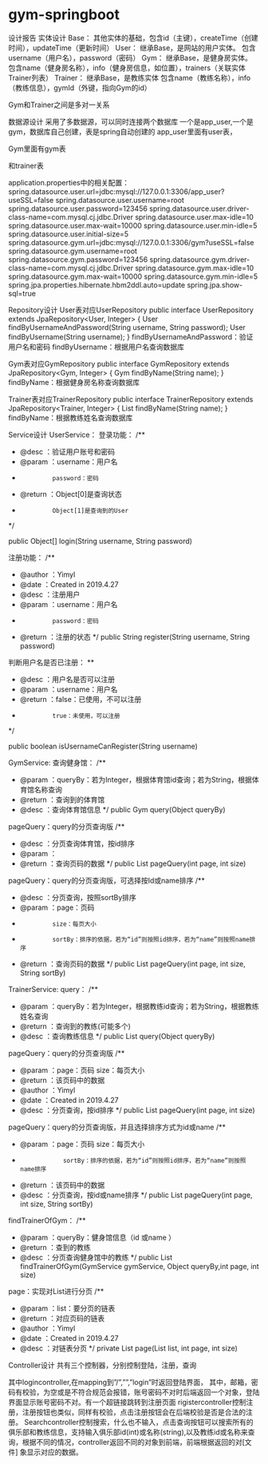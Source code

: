 # gym-springboot
设计报告
实体设计
Base：
其他实体的基础，包含id（主键），createTime（创建时间），updateTime（更新时间）
User：
继承Base，是网站的用户实体。
包含username（用户名），password（密码）
Gym：
继承Base，是健身房实体。
包含name（健身房名称），info（健身房信息，如位置），trainers（关联实体Trainer列表）
Trainer：
继承Base，是教练实体
包含name（教练名称），info（教练信息），gymId（外键，指向Gym的id）

Gym和Trainer之间是多对一关系

数据源设计
采用了多数据源，可以同时连接两个数据库
一个是app_user,一个是gym，数据库自己创建，表是spring自动创建的
app_user里面有user表，

Gym里面有gym表


和trainer表

application.properties中的相关配置：
spring.datasource.user.url=jdbc:mysql://127.0.0.1:3306/app_user?useSSL=false
spring.datasource.user.username=root
spring.datasource.user.password=123456
spring.datasource.user.driver-class-name=com.mysql.cj.jdbc.Driver
spring.datasource.user.max-idle=10
spring.datasource.user.max-wait=10000
spring.datasource.user.min-idle=5
spring.datasource.user.initial-size=5
spring.datasource.gym.url=jdbc:mysql://127.0.0.1:3306/gym?useSSL=false
spring.datasource.gym.username=root
spring.datasource.gym.password=123456
spring.datasource.gym.driver-class-name=com.mysql.cj.jdbc.Driver
spring.datasource.gym.max-idle=10
spring.datasource.gym.max-wait=10000
spring.datasource.gym.min-idle=5
spring.jpa.properties.hibernate.hbm2ddl.auto=update
spring.jpa.show-sql=true

Repository设计
User表对应UserRepository
public interface UserRepository extends JpaRepository<User, Integer> {
    User findByUsernameAndPassword(String username, String password);
    User findByUsername(String username);
}
findByUsernameAndPassword：验证用户名和密码
findByUsername：根据用户名查询数据库

Gym表对应GymRepository
public interface GymRepository extends JpaRepository<Gym, Integer> {
    Gym findByName(String name);
}
findByName：根据健身房名称查询数据库

Trainer表对应TrainerRepository
public interface TrainerRepository extends JpaRepository<Trainer, Integer> {
    List<Trainer> findByName(String name);
}
findByName：根据教练姓名查询数据库


Service设计
UserService：
登录功能：
/**
 * @desc       ：验证用户账号和密码
 * @param      ：username：用户名
 *              password：密码
 * @return     ：Object[0]是查询状态
 *              Object[1]是查询到的User
 */

public Object[] login(String username, String password)

注册功能：
/**
 * @author     ：Yimyl
 * @date       ：Created in 2019.4.27
 * @desc       ：注册用户
 * @param      ：username：用户名
 *              password：密码
 * @return     ：注册的状态
 */
public String register(String username, String password) 

判断用户名是否已注册：
**
 * @desc       ：用户名是否可以注册
 * @param      ：username：用户名
 * @return     ：false：已使用，不可以注册
 *              true：未使用，可以注册
 */

public boolean isUsernameCanRegister(String username)


GymService:
查询健身馆：
/**
 * @param ：queryBy：若为Integer，根据体育馆id查询；若为String，根据体育馆名称查询
 * @return ：查询到的体育馆
 * @desc ：查询体育馆信息
 */
public Gym query(Object queryBy)

pageQuery：query的分页查询版
/**
 * @desc       ：分页查询体育馆，按id排序
 * @param      ：
 * @return     ：查询页码的数据
 */
public List<Gym> pageQuery(int page, int size)

pageQuery：query的分页查询版，可选择按Id或name排序
/**
 * @desc       ：分页查询，按照sortBy排序
 * @param      ：page：页码
 *              size：每页大小
 *              sortBy：排序的依据，若为“id”则按照id排序，若为“name”则按照name排序
 * @return     ：查询页码的数据
 */
public List<Gym> pageQuery(int page, int size, String sortBy)


TrainerService:
query：
/**
 * @param ：queryBy：若为Integer，根据教练id查询；若为String，根据教练姓名查询
 * @return ：查询到的教练(可能多个)
 * @desc ：查询教练信息
 */
public List<Trainer> query(Object queryBy)


pageQuery：query的分页查询版
/**
 * @param ：page：页码 size：每页大小
 * @return ：该页码中的数据
 * @author ：Yimyl
 * @date ：Created in 2019.4.27
 * @desc ：分页查询，按id排序
 */
public List<Trainer> pageQuery(int page, int size)

pageQuery：query的分页查询版，并且选择排序方式为id或name
/**
 * @param ：page：页码 size：每页大小
 *                 sortBy：排序的依据，若为“id”则按照id排序，若为“name”则按照name排序
 * @return ：该页码中的数据
 * @desc ：分页查询，按id或name排序
 */
public List<Trainer> pageQuery(int page, int size, String sortBy)

findTrainerOfGym：
/**
 * @param ：queryBy：健身馆信息（id 或name ）
 * @return ：查到的教练
 * @desc ：分页查询健身馆中的教练
 */
public List<Trainer> findTrainerOfGym(GymService gymService, Object queryBy,int page, int size)

page：实现对List进行分页
/**
 * @param ：list：要分页的链表
 * @return ：对应页码的链表
 * @author ：Yimyl
 * @date ：Created in 2019.4.27
 * @desc ：对链表分页
 */
private List<Trainer> page(List<Trainer> list, int page, int size)


Controller设计
共有三个控制器，分别控制登陆，注册，查询

其中logincontroller,在mapping到”/”,””,”login”时返回登陆界面，
其中，邮箱，密码有校验，为空或是不符合规范会报错，账号密码不对时后端返回一个对象，登陆界面显示账号密码不对。有一个超链接跳转到注册页面
rigistercontroller控制注册，注册按钮也类似，同样有校验，点击注册按钮会在后端校验是否是合法的注册。
Searchcontroller控制搜索，什么也不输入，点击查询按钮可以搜索所有的俱乐部和教练信息，支持输入俱乐部id(int)或名称(string),以及教练id或名称来查询，根据不同的情况，controller返回不同的对象到前端，前端根据返回的对[文件]
象显示对应的数据。


